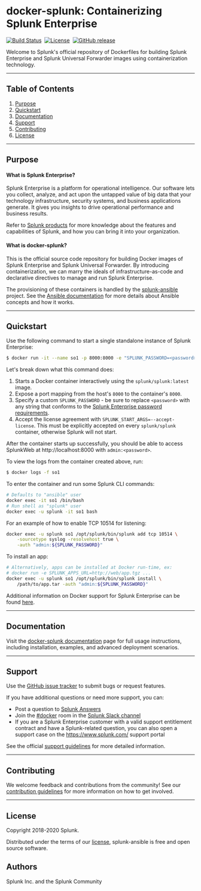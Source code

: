 # docker-splunk: Containerizing Splunk Enterprise

[![Build Status](https://circleci.com/gh/splunk/docker-splunk/tree/develop.svg?style=svg)](https://circleci.com/gh/splunk/docker-splunk/tree/develop)&nbsp;
[![License](https://img.shields.io/badge/License-Apache%202.0-blue.svg)](https://opensource.org/licenses/Apache-2.0)&nbsp;
[![GitHub release](https://img.shields.io/github/v/tag/splunk/docker-splunk?sort=semver&label=Version)](https://github.com/splunk/docker-splunk/releases)

Welcome to Splunk's official repository of Dockerfiles for building Splunk Enterprise and Splunk Universal Forwarder images using containerization technology.

----

## Table of Contents

1. [Purpose](#purpose)
2. [Quickstart](#quickstart)
3. [Documentation](#documentation)
4. [Support](#support)
5. [Contributing](#contributing)
6. [License](#license)

----

## Purpose

#### What is Splunk Enterprise?
Splunk Enterprise is a platform for operational intelligence. Our software lets you collect, analyze, and act upon the untapped value of big data that your technology infrastructure, security systems, and business applications generate. It gives you insights to drive operational performance and business results.

Refer to [Splunk products](https://www.splunk.com/en_us/software.html) for more knowledge about the features and capabilities of Splunk, and how you can bring it into your organization.

#### What is docker-splunk?
This is the official source code repository for building Docker images of Splunk Enterprise and Splunk Universal Forwarder. By introducing containerization, we can marry the ideals of infrastructure-as-code and declarative directives to manage and run Splunk Enterprise.

The provisioning of these containers is handled by the [splunk-ansible](https://github.com/splunk/splunk-ansible) project. See the [Ansible documentation](http://docs.ansible.com/) for more details about Ansible concepts and how it works.

----

## Quickstart
Use the following command to start a single standalone instance of Splunk Enterprise:
```bash
$ docker run -it --name so1 -p 8000:8000 -e "SPLUNK_PASSWORD=<password>" -e "SPLUNK_START_ARGS=--accept-license" splunk/splunk:latest
```

Let's break down what this command does:
1. Starts a Docker container interactively using the `splunk/splunk:latest` image.
2. Expose a port mapping from the host's `8000` to the container's `8000`.
3. Specify a custom `SPLUNK_PASSWORD` - be sure to replace `<password>` with any string that conforms to the [Splunk Enterprise password requirements](https://docs.splunk.com/Documentation/Splunk/latest/Security/Configurepasswordsinspecfile).
4. Accept the license agreement with `SPLUNK_START_ARGS=--accept-license`. This must be explicitly accepted on every `splunk/splunk` container, otherwise Splunk will not start.

After the container starts up successfully, you should be able to access SplunkWeb at http://localhost:8000 with `admin:<password>`.

To view the logs from the container created above, run:
```bash
$ docker logs -f so1
```

To enter the container and run some Splunk CLI commands:
```bash
# Defaults to "ansible" user
docker exec -it so1 /bin/bash
# Run shell as "splunk" user
docker exec -u splunk -it so1 bash
```

For an example of how to enable TCP 10514 for listening:
```bash
docker exec -u splunk so1 /opt/splunk/bin/splunk add tcp 10514 \
    -sourcetype syslog -resolvehost true \
    -auth "admin:${SPLUNK_PASSWORD}"
```

To install an app:
```bash
# Alternatively, apps can be installed at Docker run-time, ex:
# docker run -e SPLUNK_APPS_URL=http://web/app.tgz ...
docker exec -u splunk so1 /opt/splunk/bin/splunk install \
	/path/to/app.tar -auth "admin:${SPLUNK_PASSWORD}"
```

Additional information on Docker support for Splunk Enterprise can be found [here](https://docs.splunk.com/Documentation/Splunk/latest/Installation/DeployandrunSplunkEnterpriseinsideDockercontainers).

---

## Documentation
Visit the [docker-splunk documentation](https://splunk.github.io/docker-splunk/) page for full usage instructions, including installation, examples, and advanced deployment scenarios.

---

## Support
Use the [GitHub issue tracker](https://github.com/splunk/docker-splunk/issues) to submit bugs or request features.

If you have additional questions or need more support, you can:
* Post a question to [Splunk Answers](http://answers.splunk.com)
* Join the [#docker](https://splunk-usergroups.slack.com/messages/C1RH09ERM/) room in the [Splunk Slack channel](http://splunk-usergroups.slack.com)
* If you are a Splunk Enterprise customer with a valid support entitlement contract and have a Splunk-related question, you can also open a support case on the https://www.splunk.com/ support portal

See the official [support guidelines](docs/SUPPORT.md) for more detailed information.

---

## Contributing
We welcome feedback and contributions from the community! See our [contribution guidelines](docs/CONTRIBUTING.md) for more information on how to get involved.

---

## License
Copyright 2018-2020 Splunk.

Distributed under the terms of our [license](docs/LICENSE.md), splunk-ansible is free and open source software.

## Authors
Splunk Inc. and the Splunk Community
